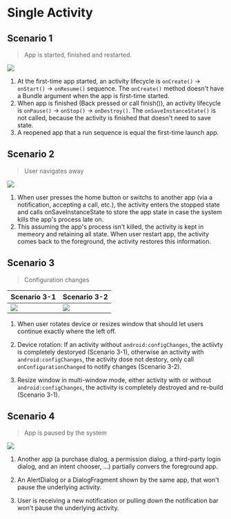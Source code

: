 # Single Activity

## Scenario 1

> App is started, finished and restarted.

![](./single_activity_1.png)

1. At the first-time app started, an activity lifecycle is `onCreate()` -> `onStart()` -> `onResume()` sequence. The `onCreate()` method doesn't have a Bundle argument when the app is first-time started.
2. When app is finished (Back pressed or call finish()), an activity lifecycle is `onPause()` -> `onStop()` -> `onDestroy()`. The `onSaveInstanceState()` is not called, because the activity is finished that doesn't need to save state.
3. A reopened app that a run sequence is equal the first-time launch app.


## Scenario 2

> User navigates away

![](./single_activity_2.png)

1. When user presses the home button or switchs to another app (via a notification, accepting a call, etc.), the activity enters the stopped state and calls onSaveInstanceState to store the app state in case the system kills the app's process late on.
2. This assuming the app's process isn't killed, the activity is kept in memeory and retaining all state. When user restart app, the activity comes back to the foreground, the activity restores this information.

## Scenario 3

> Configuration changes

|Scenario 3-1|Scenario 3-2|
|---|---|
|![](./single_activity_3_1.png)|![](./single_activity_3_2.png)|

1. When user rotates device or resizes window that should let users continue exactly where the left off.

2. Device rotation: If an activity without `android:configChanges`, the actiivty is completely destoryed (Scenario 3-1), otherwise an activity with `android:configChanges`, the activity dose not destory, only call `onConfigurationChanged` to notify changes (Scenario 3-2).

3. Resize window in multi-window mode, either activity with or without `android:configChanges`, the activity is completely destroyed and re-build (Scenario 3-1).

## Scenario 4

> App is paused by the system

![](./single_activity_4.png)

1. Another app (a purchase dialog, a permission dialog, a third-party login dialog, and an intent chooser, ...) partially convers the foreground app.

2. An AlertDialog or a DialogFragment shown by the same app, that won't pause the underlying activity.

3. User is receiving a new notification or pulling down the notification bar won't pause the underlying activity.






